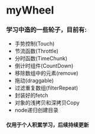 # myWheel

### 学习中造的一些轮子，目前有:

- 手势控制(Touch)
- 节流函数(Throttle)
- 分时函数(TimeChunk)
- 倒计时组件(CountDown)
- 移除数组中的元素(remove)
- 拖动(draggable)
- 过滤重复数组(filterRepeat)
- 封装好的fetch
- 对象的浅拷贝和深拷贝Copy
- node递归创建目录

#### 仅用于个人积累学习，后续持续更新
